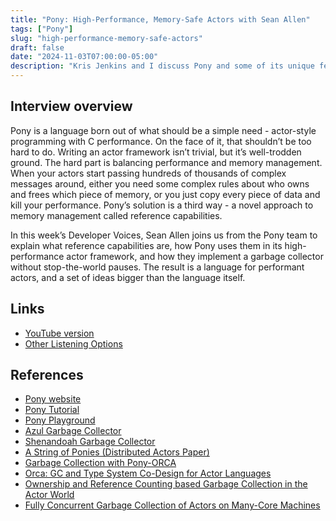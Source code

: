 ```yaml
---
title: "Pony: High-Performance, Memory-Safe Actors with Sean Allen"
tags: ["Pony"]
slug: "high-performance-memory-safe-actors"
draft: false
date: "2024-11-03T07:00:00-05:00"
description: "Kris Jenkins and I discuss Pony and some of its unique features."
---
```

## Interview overview

Pony is a language born out of what should be a simple need - actor-style programming with C performance. On the face of it, that shouldn’t be too hard to do. Writing an actor framework isn’t trivial, but it’s well-trodden ground. The hard part is balancing performance and memory management. When your actors start passing hundreds of thousands of complex messages around, either you need some complex rules about who owns and frees which piece of memory, or you just copy every piece of data and kill your performance. Pony’s solution is a third way - a novel approach to memory management called reference capabilities.

In this week’s Developer Voices, Sean Allen joins us from the Pony team to explain what reference capabilities are, how Pony uses them in its high-performance actor framework, and how they implement a garbage collector without stop-the-world pauses. The result is a language for performant actors, and a set of ideas bigger than the language itself.

## Links

* [YouTube version](https://www.youtube.com/watch?v=u9da3UzEhEI)
* [Other Listening Options](https://pod.link/developer-voices/episode/89440d0d3be17217212d113cf6a31400)

## References

* [Pony website](https://www.ponylang.io/)
* [Pony Tutorial](https://tutorial.ponylang.io/)
* [Pony Playground](https://playground.ponylang.io/)
* [Azul Garbage Collector](https://www.azul.com/products/components/pgc/)
* [Shenandoah Garbage Collector](https://wiki.openjdk.org/display/shenandoah/Main)
* [A String of Ponies (Distributed Actors Paper)](https://www.ponylang.io/media/papers/a_string_of_ponies.pdf)
* [Garbage Collection with Pony-ORCA](https://tutorial.ponylang.io/appendices/garbage-collection.html)
* [Orca: GC and Type System Co-Design for Actor Languages](https://www.ponylang.io/media/papers/orca_gc_and_type_system_co-design_for_actor_languages.pdf)
* [Ownership and Reference Counting based Garbage Collection in the Actor World](https://www.ponylang.io/media/papers/OGC.pdf)
* [Fully Concurrent Garbage Collection of Actors on Many-Core Machines](https://www.ponylang.io/media/papers/opsla237-clebsch.pdf)
